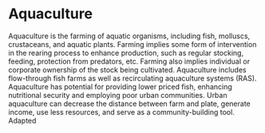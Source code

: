 # Aquaculture
Aquaculture is the farming of aquatic organisms, including fish, molluscs, crustaceans, and aquatic plants. Farming implies some form of intervention in the rearing process to enhance production, such as regular stocking, feeding, protection from predators, etc. Farming also implies individual or corporate ownership of the stock being cultivated. Aquaculture includes flow-through fish farms as well as recirculating aquaculture systems (RAS). Aquaculture has potential for providing lower priced fish, enhancing nutritional security and employing poor urban communities. Urban aquaculture can decrease the distance between farm and plate, generate income, use less resources, and serve as a community-building tool. Adapted
